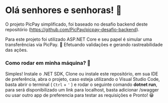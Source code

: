 <h1>Olá senhores e senhoras! 🧐</h1>

O projeto PicPay simplificado, foi baseado no desafio backend deste repositório (https://github.com/PicPay/picpay-desafio-backend).

Para este projeto foi utilizado ASP.NET Core e seu papel é simular uma transferências via PicPay. 🤑
Efetuando validações e gerando rastreabilidade das ações.

<h3>Como rodar em minha máquina? 🤔</h3>

Simples!
Instale o .NET SDK,
Clone ou instale este repositório, em sua IDE de preferência, abra o projeto,
caso esteja utilizando o Visual Studio Code, basta abrir o terminal ( `Ctrl` + `'` ) e rodar o seguinte comando **dotnet run**,
para será disponibilizado um link para localhost, basta adicionar /swagger ou usar outro app de preferencia para testar as requisições
e Pronto! 😁
